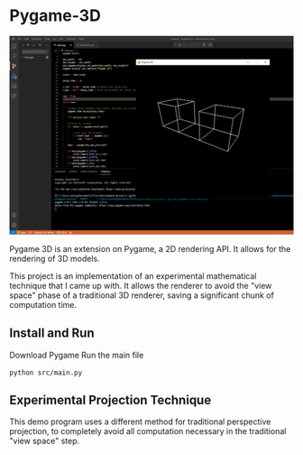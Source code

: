 # Pygame-3D

![image](https://github.com/Anthony-Gambale/Pygame-3D/blob/main/images/1_screenshot.png)

Pygame 3D is an extension on Pygame, a 2D rendering API. It allows for the rendering of 3D models.

This project is an implementation of an experimental mathematical technique that I came up with. It allows the renderer to avoid the "view space" phase of a traditional 3D renderer, saving a significant chunk of computation time.

## Install and Run

Download Pygame
Run the main file
```
python src/main.py
```

## Experimental Projection Technique

This demo program uses a different method for traditional perspective projection, to completely avoid all computation necessary in the traditional "view space" step.
